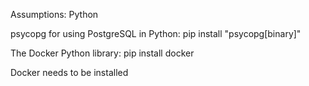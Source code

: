 Assumptions:
Python

psycopg for using PostgreSQL in Python:
    pip install "psycopg[binary]"

The Docker Python library:
    pip install docker

Docker needs to be installed